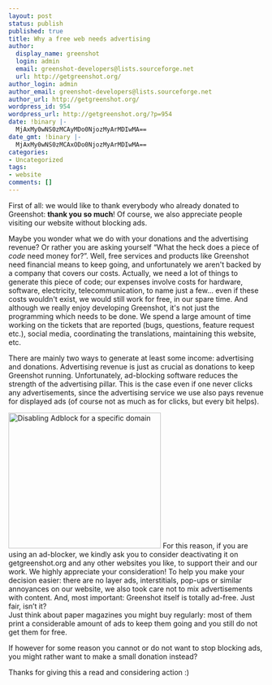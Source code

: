 ```yaml
---
layout: post
status: publish
published: true
title: Why a free web needs advertising
author:
  display_name: greenshot
  login: admin
  email: greenshot-developers@lists.sourceforge.net
  url: http://getgreenshot.org/
author_login: admin
author_email: greenshot-developers@lists.sourceforge.net
author_url: http://getgreenshot.org/
wordpress_id: 954
wordpress_url: http://getgreenshot.org/?p=954
date: !binary |-
  MjAxMy0wNS0zMCAyMDo0NjozMyArMDIwMA==
date_gmt: !binary |-
  MjAxMy0wNS0zMCAxODo0NjozMyArMDIwMA==
categories:
- Uncategorized
tags:
- website
comments: []
---
```

<p>First of all: we would like to thank everybody who already donated to Greenshot: <strong>thank you so much</strong>! Of course, we also appreciate people visiting our website without blocking ads.</p>
<p>Maybe you wonder what we do with your donations and the advertising revenue? Or rather you are asking yourself “What the heck does a piece of <em>code</em> need money for?”. Well, free services and products like Greenshot need financial means to keep going, and unfortunately we aren't backed by a company that covers our costs. Actually, we need a lot of things to generate this piece of code; our expenses involve costs for hardware, software, electricity, telecommunication, to name just a few... even if these costs wouldn't exist, we would still work for free, in our spare time. And although we really enjoy developing Greenshot, it's not just the programming which needs to be done. We spend a large amount of time working on the tickets that are reported (bugs, questions, feature request etc.), social media, coordinating the translations, maintaining this website, etc.</p>
<p>There are mainly two ways to generate at least some income: advertising and donations. Advertising revenue is just as crucial as donations to keep Greenshot running. Unfortunately, ad-blocking software reduces the strength of the advertising pillar. This is the case even if one never clicks any advertisements, since the advertising service we use also pays revenue for displayed ads (of course not as much as for clicks, but every bit helps).</p>
<p><a href="http://getgreenshot.org/2013/05/30/why-a-free-web-needs-advertising/greenshot-2013-05-04-11_48_59/" rel="attachment wp-att-956"><img src="http://getgreenshot.org/wp-content/uploads/2013/05/greenshot-2013-05-04-11_48_59-300x267.png" alt="Disabling Adblock for a specific domain" width="300" height="267" class="alignright size-medium wp-image-956" /></a> For this reason, if you are using an ad-blocker, we kindly ask you to consider deactivating it on getgreenshot.org and any other websites you like, to support their and our work. We highly appreciate your consideration! To help you make your decision easier: there are no layer ads, interstitials, pop-ups or similar annoyances on our website, we also took care not to mix advertisements with content. And, most important: Greenshot itself is totally ad-free. Just fair, isn’t it?<br />
Just think about paper magazines you might buy regularly: most of them print a considerable amount of ads to keep them going and you still do not get them for free.</p>
<p>If however for some reason you cannot or do not want to stop blocking ads, you might rather want to make a small donation instead?</p>
<p>Thanks for giving this a read and considering action :)</p>
